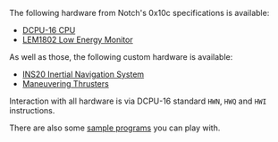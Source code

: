 The following hardware from Notch's 0x10c specifications is available:

* [DCPU-16 CPU](https://github.com/lucaspiller/dcpu-specifications/blob/master/dcpu16.txt)
* [LEM1802 Low Energy Monitor](https://github.com/lucaspiller/dcpu-specifications/blob/master/lem1802.txt)

As well as those, the following custom hardware is available:

* [INS20 Inertial Navigation System](https://github.com/lucaspiller/ship-game/blob/master/docs/hardware/positioning_system.txt)
* [Maneuvering Thrusters](https://github.com/lucaspiller/ship-game/blob/master/docs/hardware/maneuvering_thrusters.txt)

Interaction with all hardware is via DCPU-16 standard `HWN`, `HWQ` and `HWI` instructions.

There are also some [sample programs](https://github.com/lucaspiller/ship-game/tree/master/programs) you can play with.
